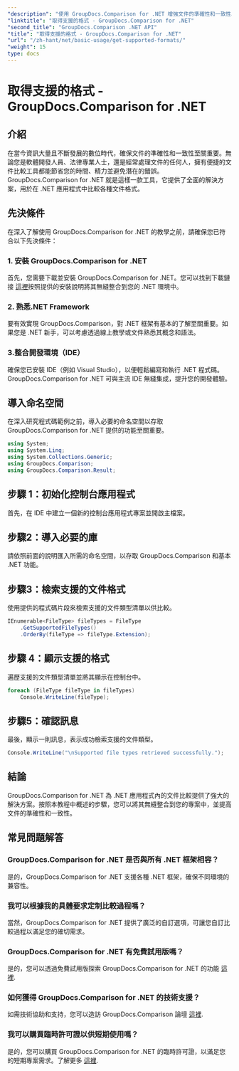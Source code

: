 ```yaml
---
"description": "使用 GroupDocs.Comparison for .NET 增強文件的準確性和一致性。將此強大工具無縫整合到您的 .NET 應用程式中。"
"linktitle": "取得支援的格式 - GroupDocs.Comparison for .NET"
"second_title": "GroupDocs.Comparison .NET API"
"title": "取得支援的格式 - GroupDocs.Comparison for .NET"
"url": "/zh-hant/net/basic-usage/get-supported-formats/"
"weight": 15
type: docs
---
```

# 取得支援的格式 - GroupDocs.Comparison for .NET

## 介紹
在當今資訊大量且不斷發展的數位時代，確保文件的準確性和一致性至關重要。無論您是軟體開發人員、法律專業人士，還是經常處理文件的任何人，擁有便捷的文件比較工具都能節省您的時間、精力並避免潛在的錯誤。 GroupDocs.Comparison for .NET 就是這樣一款工具，它提供了全面的解決方案，用於在 .NET 應用程式中比較各種文件格式。
## 先決條件
在深入了解使用 GroupDocs.Comparison for .NET 的教學之前，請確保您已符合以下先決條件：
### 1. 安裝 GroupDocs.Comparison for .NET
首先，您需要下載並安裝 GroupDocs.Comparison for .NET。您可以找到下載鏈接 [這裡](https://releases.groupdocs.com/comparison/net/)按照提供的安裝說明將其無縫整合到您的 .NET 環境中。
### 2. 熟悉.NET Framework
要有效實現 GroupDocs.Comparison，對 .NET 框架有基本的了解至關重要。如果您是 .NET 新手，可以考慮透過線上教學或文件熟悉其概念和語法。
### 3.整合開發環境（IDE）
確保您已安裝 IDE（例如 Visual Studio），以便輕鬆編寫和執行 .NET 程式碼。 GroupDocs.Comparison for .NET 可與主流 IDE 無縫集成，提升您的開發體驗。

## 導入命名空間
在深入研究程式碼範例之前，導入必要的命名空間以存取 GroupDocs.Comparison for .NET 提供的功能至關重要。
```csharp
using System;
using System.Linq;
using System.Collections.Generic;
using GroupDocs.Comparison;
using GroupDocs.Comparison.Result;
```

## 步驟 1：初始化控制台應用程式
首先，在 IDE 中建立一個新的控制台應用程式專案並開啟主檔案。
## 步驟2：導入必要的庫
請依照前面的說明匯入所需的命名空間，以存取 GroupDocs.Comparison 和基本 .NET 功能。
## 步驟3：檢索支援的文件格式
使用提供的程式碼片段來檢索支援的文件類型清單以供比較。
```csharp
IEnumerable<FileType> fileTypes = FileType
    .GetSupportedFileTypes()
    .OrderBy(fileType => fileType.Extension);
```
## 步驟 4：顯示支援的格式
遍歷支援的文件類型清單並將其顯示在控制台中。
```csharp
foreach (FileType fileType in fileTypes)
    Console.WriteLine(fileType);
```
## 步驟5：確認訊息
最後，顯示一則訊息，表示成功檢索支援的文件類型。
```csharp
Console.WriteLine("\nSupported file types retrieved successfully.");
```

## 結論
GroupDocs.Comparison for .NET 為 .NET 應用程式內的文件比較提供了強大的解決方案。按照本教程中概述的步驟，您可以將其無縫整合到您的專案中，並提高文件的準確性和一致性。
## 常見問題解答
### GroupDocs.Comparison for .NET 是否與所有 .NET 框架相容？
是的，GroupDocs.Comparison for .NET 支援各種 .NET 框架，確保不同環境的兼容性。
### 我可以根據我的具體要求定制比較過程嗎？
當然，GroupDocs.Comparison for .NET 提供了廣泛的自訂選項，可讓您自訂比較過程以滿足您的確切需求。
### GroupDocs.Comparison for .NET 有免費試用版嗎？
是的，您可以透過免費試用版探索 GroupDocs.Comparison for .NET 的功能 [這裡](https://releases。groupdocs.com/).
### 如何獲得 GroupDocs.Comparison for .NET 的技術支援？
如需技術協助和支持，您可以造訪 GroupDocs.Comparison 論壇 [這裡](https://forum。groupdocs.com/c/comparison/12).
### 我可以購買臨時許可證以供短期使用嗎？
是的，您可以購買 GroupDocs.Comparison for .NET 的臨時許可證，以滿足您的短期專案需求。了解更多 [這裡](https://purchase。groupdocs.com/temporary-license/).